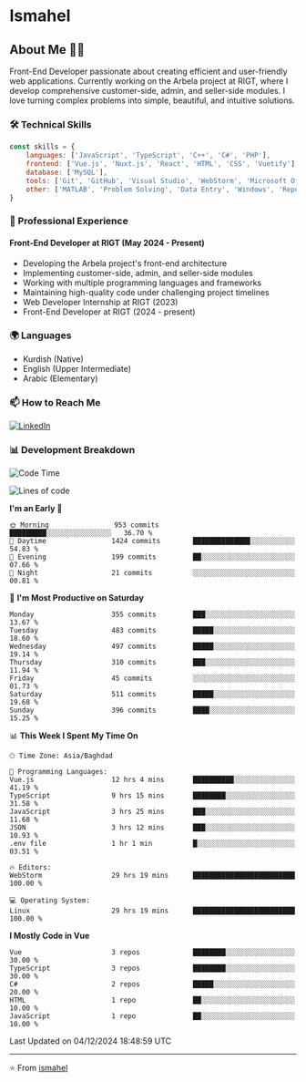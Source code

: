 # Ismahel

## About Me 👨‍💻
Front-End Developer passionate about creating efficient and user-friendly web applications. Currently working on the Arbela project at RIGT, where I develop comprehensive customer-side, admin, and seller-side modules. I love turning complex problems into simple, beautiful, and intuitive solutions.

### 🛠️ Technical Skills
```javascript
const skills = {
    languages: ['JavaScript', 'TypeScript', 'C++', 'C#', 'PHP'],
    frontend: ['Vue.js', 'Nuxt.js', 'React', 'HTML', 'CSS', 'Vuetify'],
    database: ['MySQL'],
    tools: ['Git', 'GitHub', 'Visual Studio', 'WebStorm', 'Microsoft Office'],
    other: ['MATLAB', 'Problem Solving', 'Data Entry', 'Windows', 'Reporting']
}
```

### 💼 Professional Experience
#### Front-End Developer at RIGT (May 2024 - Present)
- Developing the Arbela project's front-end architecture
- Implementing customer-side, admin, and seller-side modules
- Working with multiple programming languages and frameworks
- Maintaining high-quality code under challenging project timelines
- Web Developer Internship at RIGT (2023)
- Front-End Developer at RIGT (2024 - present)

### 🌍 Languages
- Kurdish (Native)
- English (Upper Intermediate)
- Arabic (Elementary)

### 📫 How to Reach Me
[![LinkedIn](https://img.shields.io/badge/LinkedIn-0077B5?style=for-the-badge&logo=linkedin&logoColor=white)](https://linkedin.com/in/ismahel-zero-1053b4228)

### 📊 Development Breakdown
<!--START_SECTION:waka-->
![Code Time](http://img.shields.io/badge/Code%20Time-503%20hrs%2047%20mins-blue)

![Lines of code](https://img.shields.io/badge/From%20Hello%20World%20I%27ve%20Written-4.5%20million%20lines%20of%20code-blue)

**I'm an Early 🐤** 

```text
🌞 Morning                953 commits         █████████░░░░░░░░░░░░░░░░   36.70 % 
🌆 Daytime                1424 commits        ██████████████░░░░░░░░░░░   54.83 % 
🌃 Evening                199 commits         ██░░░░░░░░░░░░░░░░░░░░░░░   07.66 % 
🌙 Night                  21 commits          ░░░░░░░░░░░░░░░░░░░░░░░░░   00.81 % 
```
📅 **I'm Most Productive on Saturday** 

```text
Monday                   355 commits         ███░░░░░░░░░░░░░░░░░░░░░░   13.67 % 
Tuesday                  483 commits         █████░░░░░░░░░░░░░░░░░░░░   18.60 % 
Wednesday                497 commits         █████░░░░░░░░░░░░░░░░░░░░   19.14 % 
Thursday                 310 commits         ███░░░░░░░░░░░░░░░░░░░░░░   11.94 % 
Friday                   45 commits          ░░░░░░░░░░░░░░░░░░░░░░░░░   01.73 % 
Saturday                 511 commits         █████░░░░░░░░░░░░░░░░░░░░   19.68 % 
Sunday                   396 commits         ████░░░░░░░░░░░░░░░░░░░░░   15.25 % 
```


📊 **This Week I Spent My Time On** 

```text
🕑︎ Time Zone: Asia/Baghdad

💬 Programming Languages: 
Vue.js                   12 hrs 4 mins       ██████████░░░░░░░░░░░░░░░   41.19 % 
TypeScript               9 hrs 15 mins       ████████░░░░░░░░░░░░░░░░░   31.58 % 
JavaScript               3 hrs 25 mins       ███░░░░░░░░░░░░░░░░░░░░░░   11.68 % 
JSON                     3 hrs 12 mins       ███░░░░░░░░░░░░░░░░░░░░░░   10.93 % 
.env file                1 hr 1 min          █░░░░░░░░░░░░░░░░░░░░░░░░   03.51 % 

🔥 Editors: 
WebStorm                 29 hrs 19 mins      █████████████████████████   100.00 % 

💻 Operating System: 
Linux                    29 hrs 19 mins      █████████████████████████   100.00 % 
```

**I Mostly Code in Vue** 

```text
Vue                      3 repos             ████████░░░░░░░░░░░░░░░░░   30.00 % 
TypeScript               3 repos             ████████░░░░░░░░░░░░░░░░░   30.00 % 
C#                       2 repos             █████░░░░░░░░░░░░░░░░░░░░   20.00 % 
HTML                     1 repo              ██░░░░░░░░░░░░░░░░░░░░░░░   10.00 % 
JavaScript               1 repo              ██░░░░░░░░░░░░░░░░░░░░░░░   10.00 % 
```




 Last Updated on 04/12/2024 18:48:59 UTC
<!--END_SECTION:waka-->

---
⭐️ From [ismahel](https://github.com/ismahelZero)
